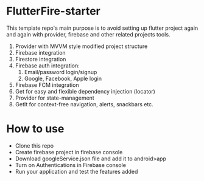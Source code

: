 # FlutterFire-starter

This template repo's main purpose is to avoid setting up flutter project again and again with provider, firebase and other related projects tools.
1. Provider with MVVM style modified project structure
2. Firebase integration
3. Firestore integration
4. Firebase auth integration:
    1. Email/password login/signup
    2. Google, Facebook, Apple login
5. Firebase FCM integration
6. Get for easy and flexible dependency injection (locator)
7. Provider for state-management
8. GetIt for context-free navigation, alerts, snackbars etc.



# How to use
* Clone this repo
* Create firebase project in firebase console
* Download googleService.json file and add it to android>app
* Turn on Authentications in Firebase console
* Run your application and test the features added
